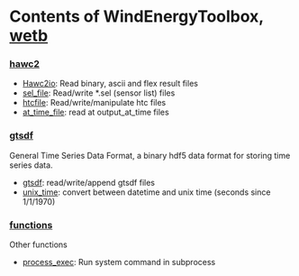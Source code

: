 # Contents of WindEnergyToolbox, [wetb](wetb)

### [hawc2](wetb/hawc2) 
- [Hawc2io](wetb/hawc2/Hawc2io.py): Read binary, ascii and flex result files
- [sel_file](wetb/hawc2/sel_file.py): Read/write *.sel (sensor list) files
- [htcfile](wetb/hawc2/htcfile.py): Read/write/manipulate htc files
- [at_time_file](wetb/hawc2/at_time_file.py): read at output_at_time files



### [gtsdf](wetb/gtsdf)
General Time Series Data Format, a binary hdf5 data format for storing time series data.
- [gtsdf](wetb/gtsdf/gtsdf.py): read/write/append gtsdf files
- [unix_time](wetb/gtsdf/unix_time.py): convert between datetime and unix time (seconds since 1/1/1970)


### [functions](wetb/functions)
Other functions
- [process_exec](wetb/functions/process_exec.py): Run system command in subprocess
